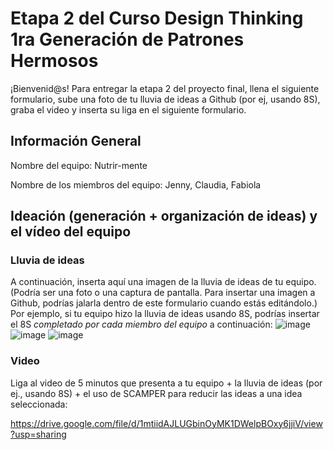 # Etapa 2 del Curso Design Thinking 1ra Generación de Patrones Hermosos

¡Bienvenid@s!
Para entregar la etapa 2 del proyecto final, llena el siguiente formulario, sube una foto de tu lluvia de ideas a Github (por ej, usando 8S), graba el video y inserta su liga en el siguiente formulario.

## Información General

Nombre del equipo: Nutrir-mente

Nombre de los miembros del equipo: Jenny, Claudia, Fabiola

## Ideación (generación + organización de ideas) y el vídeo del equipo

### Lluvia de ideas

A continuación, inserta aquí una imagen de la lluvia de ideas de tu equipo.
(Podría ser una foto o una captura de pantalla. Para insertar una imagen a Github, podrías jalarla dentro de este formulario cuando estás editándolo.)
Por ejemplo, si tu equipo hizo la lluvia de ideas usando 8S, podrías insertar el 8S _completado por cada miembro del equipo_ a continuación:
![image](https://user-images.githubusercontent.com/91504210/226146561-27f5679d-0a9f-4079-ba11-f8cc4682a6e2.png)
![image](https://user-images.githubusercontent.com/91504210/226146713-7602c60b-08b8-4016-9c96-ba0103f2d6b8.png)
![image](https://user-images.githubusercontent.com/91504210/226780975-9674ef9b-f642-4454-adcf-131fe89927a5.png)


### Video

Liga al video de 5 minutos que presenta a tu equipo + la lluvia de ideas (por ej., usando 8S) + el uso de SCAMPER para reducir las ideas a una idea seleccionada:

https://drive.google.com/file/d/1mtiidAJLUGbinOyMK1DWelpBOxy6jjiV/view?usp=sharing
